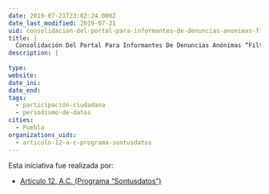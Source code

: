 ```yaml
---
date: 2019-07-21T23:02:24.000Z
date_last_modified: 2019-07-21
uid: consolidacion-del-portal-para-informantes-de-denuncias-anonimas-filtraciones-digitales-en-mexico-y-su-escalamiento-a-colombia-costa-rica-y-uruguay
title: |
  Consolidación Del Portal Para Informantes De Denuncias Anónimas “Filtraciones Digitales” En México Y Su Escalamiento A Colombia, Costa Rica Y Uruguay.
description: |
  
type: 
website: 
date_ini: 
date_end: 
tags:
  - participación-ciudadana
  - periodismo-de-datos
cities: 
  - Puebla
organizations_uids:
  - articulo-12-a-c-programa-sontusdatos
---
```


Esta iniciativa fue realizada por:

- [Artículo 12, A.C. (Programa “Sontusdatos”)](/organizaciones/articulo-12-a-c-programa-sontusdatos)
